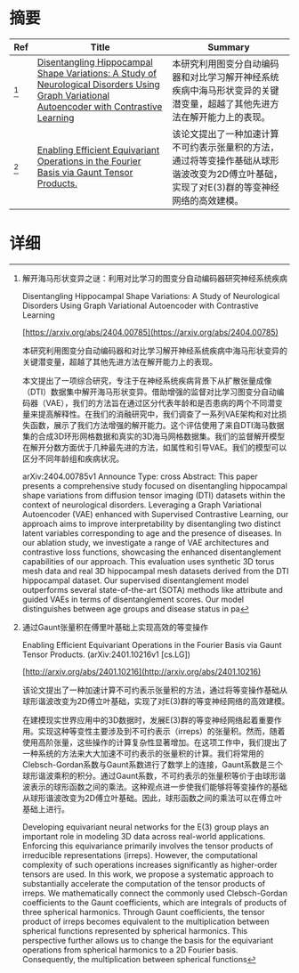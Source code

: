 # 摘要

| Ref | Title | Summary |
| --- | --- | --- |
| [^1] | [Disentangling Hippocampal Shape Variations: A Study of Neurological Disorders Using Graph Variational Autoencoder with Contrastive Learning](https://arxiv.org/abs/2404.00785) | 本研究利用图变分自动编码器和对比学习解开神经系统疾病中海马形状变异的关键潜变量，超越了其他先进方法在解开能力上的表现。 |
| [^2] | [Enabling Efficient Equivariant Operations in the Fourier Basis via Gaunt Tensor Products.](http://arxiv.org/abs/2401.10216) | 该论文提出了一种加速计算不可约表示张量积的方法，通过将等变操作基础从球形谐波改变为2D傅立叶基础，实现了对E(3)群的等变神经网络的高效建模。 |

# 详细

[^1]: 解开海马形状变异之谜：利用对比学习的图变分自动编码器研究神经系统疾病

    Disentangling Hippocampal Shape Variations: A Study of Neurological Disorders Using Graph Variational Autoencoder with Contrastive Learning

    [https://arxiv.org/abs/2404.00785](https://arxiv.org/abs/2404.00785)

    本研究利用图变分自动编码器和对比学习解开神经系统疾病中海马形状变异的关键潜变量，超越了其他先进方法在解开能力上的表现。

    

    本文提出了一项综合研究，专注于在神经系统疾病背景下从扩散张量成像（DTI）数据集中解开海马形状变异。借助增强的监督对比学习图变分自动编码器（VAE），我们的方法旨在通过区分代表年龄和是否患病的两个不同潜变量来提高解释性。在我们的消融研究中，我们调查了一系列VAE架构和对比损失函数，展示了我们方法增强的解开能力。这个评估使用了来自DTI海马数据集的合成3D环形网格数据和真实的3D海马网格数据集。我们的监督解开模型在解开分数方面优于几种最先进的方法，如属性和引导VAE。我们的模型可以区分不同年龄组和疾病状况。

    arXiv:2404.00785v1 Announce Type: cross  Abstract: This paper presents a comprehensive study focused on disentangling hippocampal shape variations from diffusion tensor imaging (DTI) datasets within the context of neurological disorders. Leveraging a Graph Variational Autoencoder (VAE) enhanced with Supervised Contrastive Learning, our approach aims to improve interpretability by disentangling two distinct latent variables corresponding to age and the presence of diseases. In our ablation study, we investigate a range of VAE architectures and contrastive loss functions, showcasing the enhanced disentanglement capabilities of our approach. This evaluation uses synthetic 3D torus mesh data and real 3D hippocampal mesh datasets derived from the DTI hippocampal dataset. Our supervised disentanglement model outperforms several state-of-the-art (SOTA) methods like attribute and guided VAEs in terms of disentanglement scores. Our model distinguishes between age groups and disease status in pa
    
[^2]: 通过Gaunt张量积在傅里叶基础上实现高效的等变操作

    Enabling Efficient Equivariant Operations in the Fourier Basis via Gaunt Tensor Products. (arXiv:2401.10216v1 [cs.LG])

    [http://arxiv.org/abs/2401.10216](http://arxiv.org/abs/2401.10216)

    该论文提出了一种加速计算不可约表示张量积的方法，通过将等变操作基础从球形谐波改变为2D傅立叶基础，实现了对E(3)群的等变神经网络的高效建模。

    

    在建模现实世界应用中的3D数据时，发展E(3)群的等变神经网络起着重要作用。实现这种等变性主要涉及到不可约表示（irreps）的张量积。然而，随着使用高阶张量，这些操作的计算复杂性显著增加。在这项工作中，我们提出了一种系统的方法来大大加速不可约表示的张量积的计算。我们将常用的Clebsch-Gordan系数与Gaunt系数进行了数学上的连接，Gaunt系数是三个球形谐波乘积的积分。通过Gaunt系数，不可约表示的张量积等价于由球形谐波表示的球形函数之间的乘法。这种观点进一步使我们能够将等变操作的基础从球形谐波改变为2D傅立叶基础。因此，球形函数之间的乘法可以在傅立叶基础上进行。

    Developing equivariant neural networks for the E(3) group plays an important role in modeling 3D data across real-world applications. Enforcing this equivariance primarily involves the tensor products of irreducible representations (irreps). However, the computational complexity of such operations increases significantly as higher-order tensors are used. In this work, we propose a systematic approach to substantially accelerate the computation of the tensor products of irreps. We mathematically connect the commonly used Clebsch-Gordan coefficients to the Gaunt coefficients, which are integrals of products of three spherical harmonics. Through Gaunt coefficients, the tensor product of irreps becomes equivalent to the multiplication between spherical functions represented by spherical harmonics. This perspective further allows us to change the basis for the equivariant operations from spherical harmonics to a 2D Fourier basis. Consequently, the multiplication between spherical functions 
    

